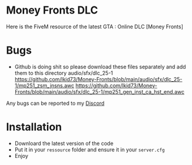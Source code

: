 # Money Fronts DLC
Here is the FiveM resource of the latest GTA : Online DLC [Money Fronts]
# Bugs
- Github is doing shit so please download these files separately and add them to this directory audio/sfx/dlc_25-1
https://github.com/lkid73/Money-Fronts/blob/main/audio/sfx/dlc_25-1/mp251_zsm_jnsns.awc
https://github.com/lkid73/Money-Fronts/blob/main/audio/sfx/dlc_25-1/mp251_gen_inst_ca_hst_end.awc

Any bugs can be reported to my [Discord](https://discord.com/invite/MCK7wFwV3q)
# Installation
- Downloard the latest version of the code
- Put it in your `ressource` folder and ensure it in your `server.cfg`
- Enjoy
